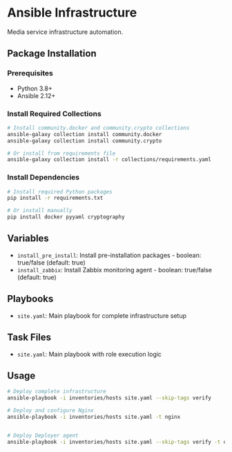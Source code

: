 # Ansible Infrastructure

Media service infrastructure automation.

## Package Installation

### Prerequisites
- Python 3.8+
- Ansible 2.12+

### Install Required Collections
```bash
# Install community.docker and community.crypto collections
ansible-galaxy collection install community.docker
ansible-galaxy collection install community.crypto

# Or install from requirements file
ansible-galaxy collection install -r collections/requirements.yaml
```

### Install Dependencies
```bash
# Install required Python packages
pip install -r requirements.txt

# Or install manually
pip install docker pyyaml cryptography
```

## Variables

- `install_pre_install`: Install pre-installation packages - boolean: true/false (default: true)
- `install_zabbix`: Install Zabbix monitoring agent - boolean: true/false (default: true)

## Playbooks

- `site.yaml`: Main playbook for complete infrastructure setup

## Task Files

- `site.yaml`: Main playbook with role execution logic

## Usage

```bash
# Deploy complete infrastructure
ansible-playbook -i inventories/hosts site.yaml --skip-tags verify

# Deploy and configure Nginx
ansible-playbook -i inventories/hosts site.yaml -t nginx


# Deploy Deployer agent
ansible-playbook -i inventories/hosts site.yaml --skip-tags verify -t deploy-agent
```
